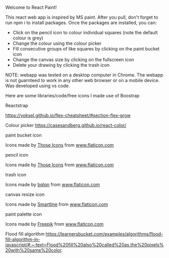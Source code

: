 Welcome to React Paint!

This react web app is inspired by MS paint. After you pull, don't forget to run npm i to install packages.
Once the packages are installed, you can:

- Click on the pencil icon to colour individual squares (note the default colour is grey)
- Change the colour using the colour picker
- Fill consecutive groups of like squares by clicking on the paint bucket icon
- Change the canvas size by clicking on the fullscreen icon
- Delete your drawing by clicking the trash icon

NOTE: webapp was tested on a desktop computer in Chrome. The webapp is not guarnteed to work in any other web browser or on a mobile device. Was developed using vs code.

Here are some libraries/code/free icons I made use of
Boostrap

Reactstrap

https://yoksel.github.io/flex-cheatsheet/#section-flex-grow

Colour picker https://casesandberg.github.io/react-color/

paint bucket icon <div>Icons made by <a href="https://www.flaticon.com/authors/those-icons" title="Those Icons">Those Icons</a> from <a href="https://www.flaticon.com/" title="Flaticon">www.flaticon.com</a></div>

pencil icon <div>Icons made by <a href="https://www.flaticon.com/authors/those-icons" title="Those Icons">Those Icons</a> from <a href="https://www.flaticon.com/" title="Flaticon">www.flaticon.com</a></div>

trash icon <div>Icons made by <a href="https://www.flaticon.com/authors/bqlqn" title="bqlqn">bqlqn</a> from <a href="https://www.flaticon.com/" title="Flaticon">www.flaticon.com</a></div>

canvas resize icon <div>Icons made by <a href="https://www.flaticon.com/authors/smartline" title="Smartline">Smartline</a> from <a href="https://www.flaticon.com/" title="Flaticon">www.flaticon.com</a></div>

paint palette icon <div>Icons made by <a href="https://www.freepik.com" title="Freepik">Freepik</a> from <a href="https://www.flaticon.com/" title="Flaticon">www.flaticon.com</a></div>

Flood fill algorithm https://learnersbucket.com/examples/algorithms/flood-fill-algorithm-in-javascript/#:~:text=Flood%20fill%20also%20called%20as,the%20pixels%20with%20same%20color.